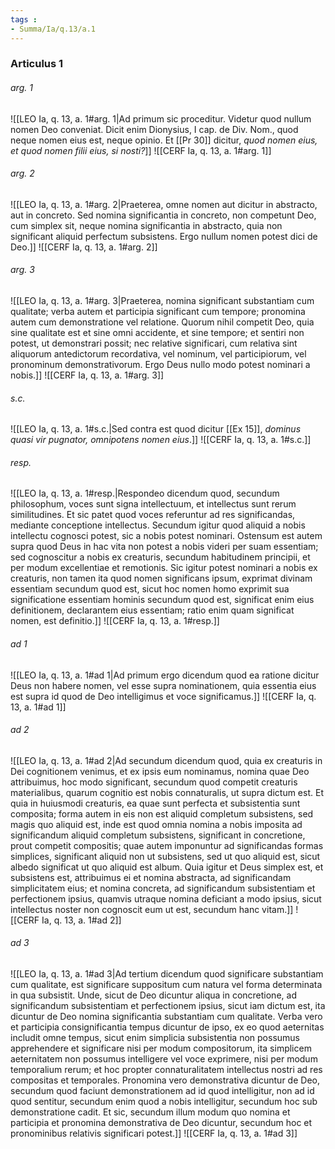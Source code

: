 ```yaml
---
tags : 
- Summa/Ia/q.13/a.1
---
```


### Articulus 1

###### arg. 1
![[LEO Ia, q. 13, a. 1#arg. 1|Ad primum sic proceditur. Videtur quod nullum nomen Deo conveniat. Dicit enim Dionysius, I cap. de Div. Nom., quod neque nomen eius est, neque opinio. Et [[Pr 30]] dicitur, *quod nomen eius, et quod nomen filii eius, si nosti?*]]
![[CERF Ia, q. 13, a. 1#arg. 1]]

###### arg. 2
![[LEO Ia, q. 13, a. 1#arg. 2|Praeterea, omne nomen aut dicitur in abstracto, aut in concreto. Sed nomina significantia in concreto, non competunt Deo, cum simplex sit, neque nomina significantia in abstracto, quia non significant aliquid perfectum subsistens. Ergo nullum nomen potest dici de Deo.]]
![[CERF Ia, q. 13, a. 1#arg. 2]]

###### arg. 3
![[LEO Ia, q. 13, a. 1#arg. 3|Praeterea, nomina significant substantiam cum qualitate; verba autem et participia significant cum tempore; pronomina autem cum demonstratione vel relatione. Quorum nihil competit Deo, quia sine qualitate est et sine omni accidente, et sine tempore; et sentiri non potest, ut demonstrari possit; nec relative significari, cum relativa sint aliquorum antedictorum recordativa, vel nominum, vel participiorum, vel pronominum demonstrativorum. Ergo Deus nullo modo potest nominari a nobis.]]
![[CERF Ia, q. 13, a. 1#arg. 3]]

###### s.c.
![[LEO Ia, q. 13, a. 1#s.c.|Sed contra est quod dicitur [[Ex 15]], *dominus quasi vir pugnator, omnipotens nomen eius*.]]
![[CERF Ia, q. 13, a. 1#s.c.]]

###### resp.
![[LEO Ia, q. 13, a. 1#resp.|Respondeo dicendum quod, secundum philosophum, voces sunt signa intellectuum, et intellectus sunt rerum similitudines. Et sic patet quod voces referuntur ad res significandas, mediante conceptione intellectus. Secundum igitur quod aliquid a nobis intellectu cognosci potest, sic a nobis potest nominari. Ostensum est autem supra quod Deus in hac vita non potest a nobis videri per suam essentiam; sed cognoscitur a nobis ex creaturis, secundum habitudinem principii, et per modum excellentiae et remotionis. Sic igitur potest nominari a nobis ex creaturis, non tamen ita quod nomen significans ipsum, exprimat divinam essentiam secundum quod est, sicut hoc nomen homo exprimit sua significatione essentiam hominis secundum quod est, significat enim eius definitionem, declarantem eius essentiam; ratio enim quam significat nomen, est definitio.]]
![[CERF Ia, q. 13, a. 1#resp.]]

###### ad 1
![[LEO Ia, q. 13, a. 1#ad 1|Ad primum ergo dicendum quod ea ratione dicitur Deus non habere nomen, vel esse supra nominationem, quia essentia eius est supra id quod de Deo intelligimus et voce significamus.]]
![[CERF Ia, q. 13, a. 1#ad 1]]

###### ad 2
![[LEO Ia, q. 13, a. 1#ad 2|Ad secundum dicendum quod, quia ex creaturis in Dei cognitionem venimus, et ex ipsis eum nominamus, nomina quae Deo attribuimus, hoc modo significant, secundum quod competit creaturis materialibus, quarum cognitio est nobis connaturalis, ut supra dictum est. Et quia in huiusmodi creaturis, ea quae sunt perfecta et subsistentia sunt composita; forma autem in eis non est aliquid completum subsistens, sed magis quo aliquid est, inde est quod omnia nomina a nobis imposita ad significandum aliquid completum subsistens, significant in concretione, prout competit compositis; quae autem imponuntur ad significandas formas simplices, significant aliquid non ut subsistens, sed ut quo aliquid est, sicut albedo significat ut quo aliquid est album. Quia igitur et Deus simplex est, et subsistens est, attribuimus ei et nomina abstracta, ad significandam simplicitatem eius; et nomina concreta, ad significandum subsistentiam et perfectionem ipsius, quamvis utraque nomina deficiant a modo ipsius, sicut intellectus noster non cognoscit eum ut est, secundum hanc vitam.]]
![[CERF Ia, q. 13, a. 1#ad 2]]

###### ad 3
![[LEO Ia, q. 13, a. 1#ad 3|Ad tertium dicendum quod significare substantiam cum qualitate, est significare suppositum cum natura vel forma determinata in qua subsistit. Unde, sicut de Deo dicuntur aliqua in concretione, ad significandum subsistentiam et perfectionem ipsius, sicut iam dictum est, ita dicuntur de Deo nomina significantia substantiam cum qualitate. Verba vero et participia consignificantia tempus dicuntur de ipso, ex eo quod aeternitas includit omne tempus, sicut enim simplicia subsistentia non possumus apprehendere et significare nisi per modum compositorum, ita simplicem aeternitatem non possumus intelligere vel voce exprimere, nisi per modum temporalium rerum; et hoc propter connaturalitatem intellectus nostri ad res compositas et temporales. Pronomina vero demonstrativa dicuntur de Deo, secundum quod faciunt demonstrationem ad id quod intelligitur, non ad id quod sentitur, secundum enim quod a nobis intelligitur, secundum hoc sub demonstratione cadit. Et sic, secundum illum modum quo nomina et participia et pronomina demonstrativa de Deo dicuntur, secundum hoc et pronominibus relativis significari potest.]]
![[CERF Ia, q. 13, a. 1#ad 3]]

